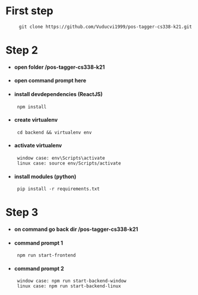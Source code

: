 # First step
         git clone https://github.com/Vuducvi1999/pos-tagger-cs338-k21.git
# Step 2
  - #### open folder /pos-tagger-cs338-k21
  - #### open command prompt here
- #### install devdependencies (ReactJS)
       npm install 
- #### create virtualenv    
       cd backend && virtualenv env
- #### activate virtualenv
       window case: env\Scripts\activate
       linux case: source env/Scripts/activate
- #### install modules (python)
       pip install -r requirements.txt

# Step 3
- #### on command go back  dir /pos-tagger-cs338-k21 
- #### command prompt 1
       npm run start-frontend
- #### command prompt 2
       window case: npm run start-backend-window
       linux case: npm run start-backend-linux
